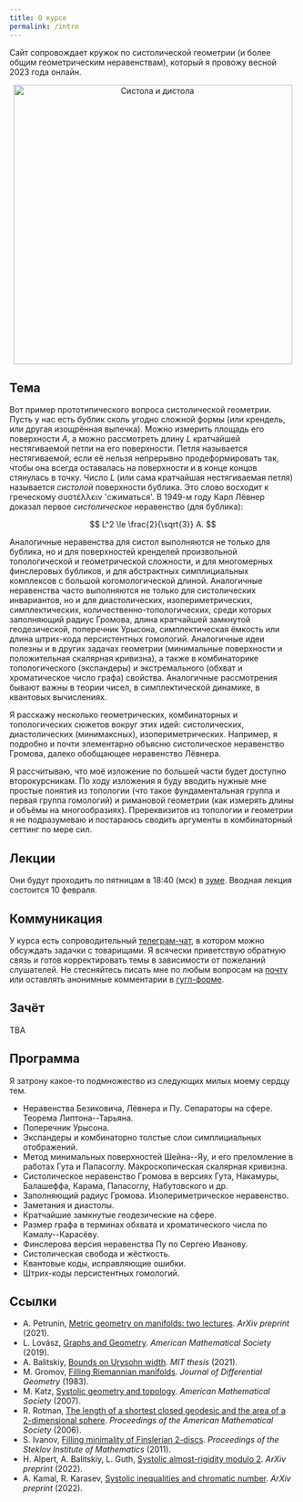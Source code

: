 ```yaml
---
title: О курсе
permalink: /intro
---
```


Сайт сопровождает кружок по систолической геометрии (и более общим геометрическим неравенствам), который я провожу весной 2023 года онлайн.

<p align="center">
<img src="{{site.baseurl}}/images/amanha.jpg" alt="Систола и дистола" title="Фото: А. Балицкий" width="490">
</p>

## Тема

Вот пример прототипического вопроса систолической геометрии. Пусть у нас есть бублик сколь угодно сложной формы (или крендель, или другая изощрённая выпечка). Можно измерить площадь его поверхности $A$, а можно рассмотреть длину $L$ кратчайшей нестягиваемой петли на его поверхности. Петля называется нестягиваемой, если её нельзя непрерывно продеформировать так, чтобы она всегда оставалась на поверхности и в конце концов стянулась в точку. Число $L$ (или сама кратчайшая нестягиваемая петля) называется _систолой_ поверхности бублика. Это слово восходит к греческому συστέλλειν 'сжиматься'. В 1949-м году Карл Лёвнер доказал первое _систолическое_ неравенство (для бублика): 

>
$$
L^2 \le \frac{2}{\sqrt{3}} A. 
$$

Аналогичные неравенства для систол выполняются не только для бублика, но и для поверхностей кренделей произвольной топологической и геометрической сложности, и для многомерных финслеровых бубликов, и для абстрактных симплициальных комплексов с большой когомологической длиной. Аналогичные неравенства часто выполняются не только для систолических инвариантов, но и для диастолических, изопериметрических, симплектических, количественно-топологических, среди которых заполняющий радиус Громова, длина кратчайшей замкнутой геодезической, поперечник Урысона, симплектическая ёмкость или длина штрих-кода персистентных гомологий. Аналогичные идеи полезны и в других задачах геометрии (минимальные поверхности и положительная скалярная кривизна), а также в комбинаторике топологического (экспандеры) и экстремального (обхват и хроматическое число графа) свойства. Аналогичные рассмотрения бывают важны в теории чисел, в симплектической динамике, в квантовых вычислениях.

Я расскажу несколько геометрических, комбинаторных и топологических сюжетов вокруг этих идей: систолических, диастолических (минимаксных), изопериметрических.
Например, я подробно и почти элементарно объясню систолическое неравенство Громова, далеко обобщающее неравенство Лёвнера.

Я рассчитываю, что моё изложение по большей части будет доступно второкурсникам. По ходу изложения я буду вводить нужные мне простые понятия из топологии (что такое фундаментальная группа и первая группа гомологий) и римановой геометрии (как измерять длины и объёмы на многообразиях). Пререквизитов из топологии и геометрии я не подразумеваю и постараюсь сводить аргументы в комбинаторный сеттинг по мере сил.

## Лекции
Они будут проходить по пятницам в 18:40 (мск) в [зуме](https://us06web.zoom.us/j/89148032937?pwd=aUNkNmd1eHUxTzd4a24wQ1VyUmVxQT09). Вводная лекция состоится 10 февраля. 

## Коммуникация
У курса есть сопроводительный [телеграм-чат](https://t.me/+55wKFd6oqJ1iOTBi), в котором можно обсуждать задачки с товарищами. Я всячески приветствую обратную связь и готов корректировать темы в зависимости от пожеланий слушателей. Не стесняйтесь писать мне по любым вопросам на [почту](mailto:aleksei.balitskii@phystech.edu) или оставлять анонимные комментарии в [гугл-форме](https://forms.gle/JcWcTzrAeCxauHw1A). 

## Зачёт

TBA

<!-- Желающие могут получить (дифференцированный) зачёт по курсу. Для этого нужно присылать мне на почту (в любом виде) решения задач, которые будут публиковаться параллельно с лекциями. Для оценки 'отл 10' будет достаточно решить около половины из них. Официально в зачётку будет проставляться зачёт под зонтичным названием "Избранные вопросы алгебры и теории чисел". -->

## Программа

Я затрону какое-то подмножество из следующих милых моему сердцу тем.

+ Неравенства Безиковича, Лёвнера и Пу. Сепараторы на сфере. Теорема Липтона--Тарьяна.
+ Поперечник Урысона.
+ Экспандеры и комбинаторно толстые слои симплициальных отображений.
+ Метод минимальных поверхностей Шейна--Яу, и его преломление в работах Гута и Папасоглу. Макроскопическая скалярная кривизна.
+ Систолическое неравенство Громова в версиях Гута, Накамуры, Балашеффа, Карама, Папасоглу, Набутовского и др.
+ Заполняющий радиус Громова. Изопериметрическое неравенство.
+ Заметания и диастолы.
+ Кратчайшие замкнутые геодезические на сфере.
+ Размер графа в терминах обхвата и хроматического числа по Камалу--Карасёву.
+ Финслерова версия неравенства Пу по Сергею Иванову.
+ Систолическая свобода и жёсткость.
+ Квантовые коды, исправляющие ошибки.
+ Штрих-коды персистентных гомологий.

## Ссылки
+ A. Petrunin, [Metric geometry on manifolds: two lectures](https://arxiv.org/abs/2010.10040). _ArXiv preprint_ (2021).
+ L. Lovász, [Graphs and Geometry](http://web.cs.elte.hu/~lovasz/bookxx/geomgraphbook/geombook2019.01.11.pdf). _American Mathematical Society_ (2019).
+ A. Balitskiy, [Bounds on Urysohn width](https://dspace.mit.edu/handle/1721.1/139312). _MIT thesis_ (2021).
+ M. Gromov, [Filling Riemannian manifolds](https://www.ihes.fr/~gromov/metricinvariants/118/). _Journal of Differential Geometry_ (1983).
+ M. Katz, [Systolic geometry and topology](https://bookstore.ams.org/view?ProductCode=SURV/137). _American Mathematical Society_ (2007).
+ R. Rotman, [The length of a shortest closed geodesic and the area of a 2-dimensional sphere](https://www.ams.org/journals/proc/2006-134-10/S0002-9939-06-08297-9/). _Proceedings of the American Mathematical Society_ (2006).
+ S. Ivanov, [Filling minimality of Finslerian 2-discs](https://link.springer.com/article/10.1134/S0081543811040079). _Proceedings of the Steklov Institute of Mathematics_ (2011). 
+ H. Alpert, A. Balitskiy, L. Guth, [Systolic almost-rigidity modulo 2](https://arxiv.org/abs/2206.01968). _ArXiv preprint_ (2022).
+ A. Kamal, R. Karasev, [Systolic inequalities and chromatic number](https://arxiv.org/abs/2210.17090). _ArXiv preprint_ (2022).
